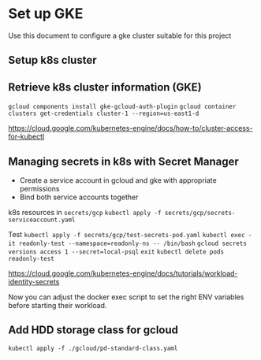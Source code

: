 # Set up GKE
Use this document to configure a gke cluster suitable for this project

## Setup k8s cluster
## Retrieve k8s cluster information (GKE)
`gcloud components install gke-gcloud-auth-plugin`
`gcloud container clusters get-credentials cluster-1 --region=us-east1-d`

https://cloud.google.com/kubernetes-engine/docs/how-to/cluster-access-for-kubectl

## Managing secrets in k8s with Secret Manager
* Create a service account in gcloud and gke with appropriate permissions
* Bind both service accounts together

k8s resources in `secrets/gcp`
`kubectl apply -f secrets/gcp/secrets-serviceaccount.yaml`

Test
`kubectl apply -f secrets/gcp/test-secrets-pod.yaml`
`kubectl exec -it readonly-test --namespace=readonly-ns -- /bin/bash`
`gcloud secrets versions access 1 --secret=local-psql`
`exit`
`kubectl delete pods readonly-test`

https://cloud.google.com/kubernetes-engine/docs/tutorials/workload-identity-secrets

Now you can adjust the docker exec script to set the right ENV variables before starting their workload.

## Add HDD storage class for gcloud
`kubectl apply -f ./gcloud/pd-standard-class.yaml`